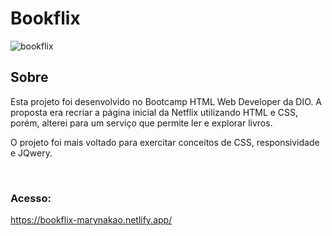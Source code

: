 # Bookflix

![bookflix](https://user-images.githubusercontent.com/86077339/129492087-22eb7c76-055e-4d3b-ae38-915c133d40be.gif)

## Sobre
Esta projeto foi desenvolvido no Bootcamp HTML Web Developer da DIO. 
A proposta era recriar a página inicial da Netflix utilizando HTML e CSS, porém, alterei para um serviço que permite ler e explorar livros.

O projeto foi mais voltado para exercitar conceitos de CSS, responsividade e JQwery.

<br>

### Acesso:
https://bookflix-marynakao.netlify.app/
